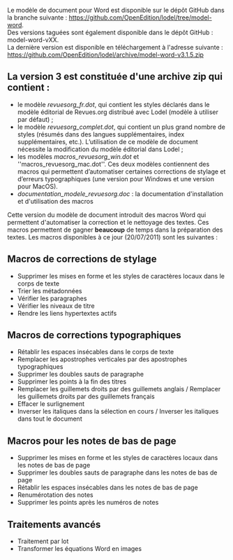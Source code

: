 Le modèle de document pour Word est disponible sur le dépôt GitHub dans la branche suivante : <https://github.com/OpenEdition/lodel/tree/model-word>.  
Des versions taguées sont également disponible dans le dépôt GitHub : model-word-vXX.  
La dernière version est disponible en téléchargement à l'adresse suivante : 
<https://github.com/OpenEdition/lodel/archive/model-word-v3.1.5.zip>

La version 3 est constituée d'une archive zip qui contient :
------------------------------------------------------------

* le modèle _revuesorg_fr.dot_, qui contient les styles déclarés dans le modèle éditorial de Revues.org distribué avec Lodel (modèle à utiliser par défaut) ;
* le modèle _revuesorg_complet.dot_, qui contient un plus grand nombre de styles (résumés dans des langues supplémentaires, index supplémentaires, etc.). L’utilisation de ce modèle de document nécessite la modification du modèle éditorial dans Lodel ;
* les modèles _macros_revuesorg_win.dot_ et ''macros_revuesorg_mac.dot''. Ces deux modèles contiennent des macros qui permettent d’automatiser certaines corrections de stylage et d’erreurs typographiques (une version pour Windows et une version pour MacOS).
* _documentation_modele_revuesorg.doc_ : la documentation d'installation et d'utilisation des macros

Cette version du modèle de document introduit des macros Word qui permettent d'automatiser la correction et le nettoyage des textes. Ces macros permettent de gagner **beaucoup** de temps dans la préparation des textes. Les macros disponibles à ce jour (20/07/2011) sont les suivantes  : 

Macros de corrections de stylage
--------------------------------

* Supprimer les mises en forme et les styles de caractères locaux dans le corps de texte
* Trier les métadonnées
* Vérifier les paragraphes
* Vérifier les niveaux de titre
* Rendre les liens hypertextes actifs

Macros de corrections typographiques
------------------------------------

* Rétablir les espaces insécables dans le corps de texte
* Remplacer les apostrophes verticales par des apostrophes typographiques
* Supprimer les doubles sauts de paragraphe
* Supprimer les points à la fin des titres
* Remplacer les guillemets droits par des guillemets anglais / Remplacer les guillemets droits par des guillemets français
* Effacer le surlignement
* Inverser les italiques dans la sélection en cours / Inverser les italiques dans tout le document

Macros pour les notes de bas de page
------------------------------------

* Supprimer les mises en forme et les styles de caractères locaux dans les notes de bas de page
* Supprimer les doubles sauts de paragraphe dans les notes de bas de page
* Rétablir les espaces insécables dans les notes de bas de page
* Renumérotation des notes
* Supprimer les points après les numéros de notes

Traitements avancés
-------------------

* Traitement par lot
* Transformer les équations Word en images
